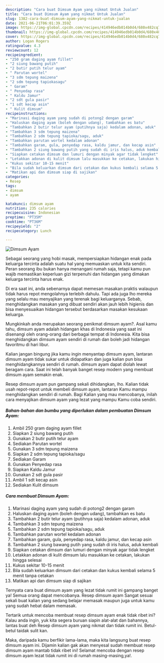 ```yaml
---
description: "Cara buat Dimsum Ayam yang nikmat Untuk Jualan"
title: "Cara buat Dimsum Ayam yang nikmat Untuk Jualan"
slug: 1382-cara-buat-dimsum-ayam-yang-nikmat-untuk-jualan
date: 2021-06-21T06:01:39.359Z
image: https://img-global.cpcdn.com/recipes/414946edb014b0d4/680x482cq70/dimsum-ayam-foto-resep-utama.jpg
thumbnail: https://img-global.cpcdn.com/recipes/414946edb014b0d4/680x482cq70/dimsum-ayam-foto-resep-utama.jpg
cover: https://img-global.cpcdn.com/recipes/414946edb014b0d4/680x482cq70/dimsum-ayam-foto-resep-utama.jpg
author: Logan Rogers
ratingvalue: 4.3
reviewcount: 12
recipeingredient:
- "250 gram daging ayam fillet"
- "2 siung bawang putih"
- "2 butir putih telur ayam"
- " Parutan wortel"
- "3 sdm tepung maizena"
- "2 sdm tepung tapiokasagu"
- " Garam"
- " Penyedap rasa"
- " Kaldu Jamur"
- "2 sdt gula pasir"
- "1 sdt kecap asin"
- " Kulit dimsum"
recipeinstructions:
- "Marinasi daging ayam yang sudah di potong2 dengan garam"
- "Haluskan daging ayam (boleh dengan udang), tambahkan es batu"
- "Tambahkan 2 butir telur ayam (putihnya saja) kedalam adonan, aduk"
- "Tambahkan 3 sdm tepung maizena"
- "Tambahkan 2 sdm tepung tapioka/sagu, aduk"
- "Tambahkan parutan wortel kedalam adonan"
- "Tambahkan garam, gula, penyedap rasa, kaldu jamur, dan kecap asin"
- "Tambahkan 2 siung bawang putih yang sudah di iris halus, aduk kembali"
- "Siapkan cetakan dimsum dan lumuri dengan minyak agar tidak lengket"
- "Letakkan adonan di kulit dimsum lalu masukkan ke cetakan, lakukan hingga selesai"
- "Kukus sekitar 10-15 menit"
- "Bila sudah keluarkan dimsum dari cetakan dan kukus kembali selama 5 menit tanpa cetakan"
- "Matikan api dan dimsum siap di sajikan"
categories:
- Resep
tags:
- dimsum
- ayam

katakunci: dimsum ayam 
nutrition: 235 calories
recipecuisine: Indonesian
preptime: "PT35M"
cooktime: "PT36M"
recipeyield: "2"
recipecategory: Lunch

---
```



![Dimsum Ayam](https://img-global.cpcdn.com/recipes/414946edb014b0d4/680x482cq70/dimsum-ayam-foto-resep-utama.jpg)

Sebagai seorang yang hobi masak, mempersiapkan hidangan enak pada keluarga tercinta adalah suatu hal yang memuaskan untuk kita sendiri. Peran seorang ibu bukan hanya menangani rumah saja, tetapi kamu pun wajib memastikan keperluan gizi terpenuhi dan hidangan yang dimakan keluarga tercinta harus enak.

Di era  saat ini, anda sebenarnya dapat memesan masakan praktis walaupun tidak harus repot mengolahnya terlebih dahulu. Tapi ada juga lho mereka yang selalu mau menyajikan yang terenak bagi keluarganya. Sebab, menghidangkan masakan yang dibuat sendiri akan jauh lebih higienis dan bisa menyesuaikan hidangan tersebut berdasarkan masakan kesukaan keluarga. 



Mungkinkah anda merupakan seorang penikmat dimsum ayam?. Asal kamu tahu, dimsum ayam adalah hidangan khas di Indonesia yang saat ini disenangi oleh orang-orang dari berbagai tempat di Indonesia. Kita bisa menghidangkan dimsum ayam sendiri di rumah dan boleh jadi hidangan favoritmu di hari libur.

Kalian jangan bingung jika kamu ingin menyantap dimsum ayam, lantaran dimsum ayam tidak sukar untuk didapatkan dan juga kalian pun bisa menghidangkannya sendiri di rumah. dimsum ayam dapat diolah lewat beragam cara. Saat ini telah banyak banget resep modern yang membuat dimsum ayam semakin enak.

Resep dimsum ayam pun gampang sekali dihidangkan, lho. Kalian tidak usah repot-repot untuk membeli dimsum ayam, lantaran Kamu mampu menghidangkan sendiri di rumah. Bagi Kalian yang mau mencobanya, inilah cara menyajikan dimsum ayam yang lezat yang mampu Kamu coba sendiri.

<!--inarticleads1-->

##### Bahan-bahan dan bumbu yang diperlukan dalam pembuatan Dimsum Ayam:

1. Ambil 250 gram daging ayam fillet
1. Siapkan 2 siung bawang putih
1. Gunakan 2 butir putih telur ayam
1. Sediakan  Parutan wortel
1. Gunakan 3 sdm tepung maizena
1. Siapkan 2 sdm tepung tapioka/sagu
1. Sediakan  Garam
1. Gunakan  Penyedap rasa
1. Siapkan  Kaldu Jamur
1. Gunakan 2 sdt gula pasir
1. Ambil 1 sdt kecap asin
1. Sediakan  Kulit dimsum




<!--inarticleads2-->

##### Cara membuat Dimsum Ayam:

1. Marinasi daging ayam yang sudah di potong2 dengan garam
1. Haluskan daging ayam (boleh dengan udang), tambahkan es batu
1. Tambahkan 2 butir telur ayam (putihnya saja) kedalam adonan, aduk
1. Tambahkan 3 sdm tepung maizena
1. Tambahkan 2 sdm tepung tapioka/sagu, aduk
1. Tambahkan parutan wortel kedalam adonan
1. Tambahkan garam, gula, penyedap rasa, kaldu jamur, dan kecap asin
1. Tambahkan 2 siung bawang putih yang sudah di iris halus, aduk kembali
1. Siapkan cetakan dimsum dan lumuri dengan minyak agar tidak lengket
1. Letakkan adonan di kulit dimsum lalu masukkan ke cetakan, lakukan hingga selesai
1. Kukus sekitar 10-15 menit
1. Bila sudah keluarkan dimsum dari cetakan dan kukus kembali selama 5 menit tanpa cetakan
1. Matikan api dan dimsum siap di sajikan




Ternyata cara buat dimsum ayam yang lezat tidak rumit ini gampang banget ya! Semua orang dapat mencobanya. Resep dimsum ayam Sangat sesuai sekali buat kalian yang sedang belajar memasak maupun juga untuk kamu yang sudah hebat dalam memasak.

Tertarik untuk mencoba membuat resep dimsum ayam enak tidak ribet ini? Kalau anda ingin, yuk kita segera buruan siapin alat-alat dan bahannya, lantas buat deh Resep dimsum ayam yang nikmat dan tidak rumit ini. Betul-betul taidak sulit kan. 

Maka, daripada kamu berfikir lama-lama, maka kita langsung buat resep dimsum ayam ini. Dijamin kalian gak akan menyesal sudah membuat resep dimsum ayam mantab tidak ribet ini! Selamat mencoba dengan resep dimsum ayam lezat tidak rumit ini di rumah masing-masing,ya!.

